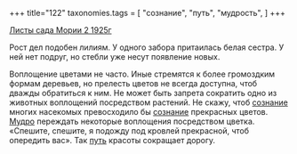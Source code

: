 +++
title="122"
taxonomies.tags = [
 "сознание",
 "путь",
 "мудрость",
]
+++

[Листы сада Мории 2 1925г](/agni/1925)

Рост дел подобен лилиям. У одного забора притаилась белая сестра. У ней нет подруг, но стебли уже несут появление новых.    

Воплощение цветами не часто. Иные стремятся к более громоздким формам деревьев, но прелесть цветов не всегда доступна, чтоб дважды обратиться к ним. Не может быть запрета сократить одно из животных воплощений посредством растений. Не скажу, чтоб [сознание](/tags/сознание) многих насекомых превосходило бы [сознание](/tags/сознание) прекрасных цветов. [Мудро](/tags/мудрость) переждать некоторые воплощения посредством цветка. «Спешите, спешите, я подожду под кровлей прекрасной, чтоб опередить вас». Так [путь](/tags/путь) красоты сокращает дорогу.   

